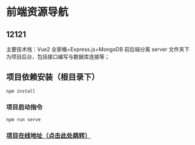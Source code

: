 # 前端资源导航

## 12121

主要技术栈：Vue2 全家桶+Express.js+MongoDB 前后端分离
server 文件夹下为项目后台，包括接口编写与数据库连接等；

## 项目依赖安装（根目录下）

```
npm install
```

### 项目启动指令

```
npm run serve
```

### [项目在线地址（点击此处跳转）](http://front-end.site/)
